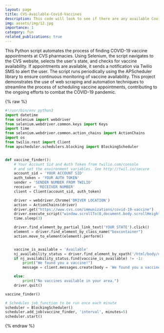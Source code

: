 ```yaml
---
layout: page
title: CVS-Available-Covid-Vaccines
description: This code will look to see if there are any available Covid vaccines at your local CVS. If there is availability, you will receive a text. You need a Twilio account in order to receive SMS.
img: assets/img/12.jpg
importance: 1
category: fun
related_publications: true
---
```


This Python script automates the process of finding COVID-19 vaccine appointments at CVS pharmacies. Using Selenium, the script navigates to the CVS website, selects the user's state, and checks for vaccine availability. If appointments are available, it sends a notification via Twilio SMS to alert the user. The script runs periodically using the APScheduler library to ensure continuous monitoring of vaccine availability. This project demonstrates the use of web scraping and automation techniques to streamline the process of scheduling vaccine appointments, contributing to the ongoing efforts to combat the COVID-19 pandemic.

{% raw %}

```python
#!/usr/bin/env python3
import datetime
from selenium import webdriver
from selenium.webdriver.common.keys import Keys
import time
from selenium.webdriver.common.action_chains import ActionChains
import os
from twilio.rest import Client
from apscheduler.schedulers.blocking import BlockingScheduler


def vaccine_finder():
    # Your Account Sid and Auth Token from twilio.com/console
    # and set the environment variables. See http://twil.io/secure
    account_sid = 'YOUR ACCOUNT SID'
    auth_token = 'YOUR AUTH TOKEN'
    sender = 'SENDER NUMBER FROM TWILIO'
    receiver = 'RECEIVER NUMBER'
    client = Client(account_sid, auth_token)

    driver = webdriver.Chrome('DRIVER LOCATION')
    action = ActionChains(driver)
    driver.get("https://www.cvs.com/immunizations/covid-19-vaccine")
    driver.execute_script("window.scrollTo(0,document.body.scrollHeight)")
    time.sleep(3)

    driver.find_element_by_partial_link_text('YOUR STATE').click()
    element = driver.find_element_by_class_name("boxcontainer")
    action.move_to_element(element).perform()


    vaccine_is_available = 'Available'
    nj_availability_status = driver.find_element_by_xpath('/html/body/div[2]/div/div[19]/div/div/div/div/div/div[1]/div[2]/div/div/div[2]/div/div[6]/div/div/table').text
    if nj_availability_status.find(vaccine_is_available) != -1:
        print("We found you a vaccine!")
        message = client.messages.create(body = 'We found you a vaccine! go to https://www.cvs.com/immunizations/covid-19-vaccine to schedule your appointment now!',from_ = sender,to = receiver)

    else:
        print("No vaccines available in your area.")
    driver.quit()

vaccine_finder()

# Schedules job_function to be run once each minute
scheduler = BlockingScheduler()
scheduler.add_job(vaccine_finder, 'interval', minutes=5)
scheduler.start()
```

{% endraw %}
